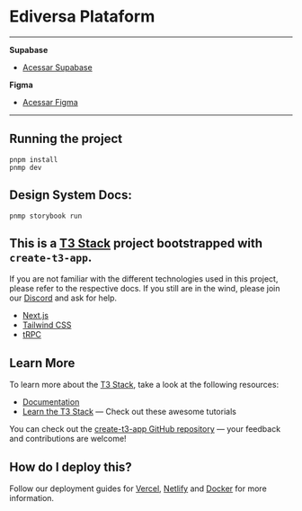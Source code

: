 # Ediversa Plataform
---
**Supabase**
- [Acessar Supabase](https://supabase.com/dashboard/project/jlicldbmndivowlpxhps)

**Figma**
- [Acessar Figma](https://www.figma.com/files/team/1376982847015044320/project/238221983/Edversa-Project?fuid=1318675371532418235)

---
## Running the project 
``` 
pnpm install
pnmp dev
```
## Design System Docs:
``` 
pnmp storybook run
```

## This is a [T3 Stack](https://create.t3.gg/) project bootstrapped with `create-t3-app`.

If you are not familiar with the different technologies used in this project, please refer to the respective docs. If you still are in the wind, please join our [Discord](https://t3.gg/discord) and ask for help.
- [Next.js](https://nextjs.org)
- [Tailwind CSS](https://tailwindcss.com)
- [tRPC](https://trpc.io)

## Learn More

To learn more about the [T3 Stack](https://create.t3.gg/), take a look at the following resources:

- [Documentation](https://create.t3.gg/)
- [Learn the T3 Stack](https://create.t3.gg/en/faq#what-learning-resources-are-currently-available) — Check out these awesome tutorials

You can check out the [create-t3-app GitHub repository](https://github.com/t3-oss/create-t3-app) — your feedback and contributions are welcome!

## How do I deploy this?

Follow our deployment guides for [Vercel](https://create.t3.gg/en/deployment/vercel), [Netlify](https://create.t3.gg/en/deployment/netlify) and [Docker](https://create.t3.gg/en/deployment/docker) for more information.

